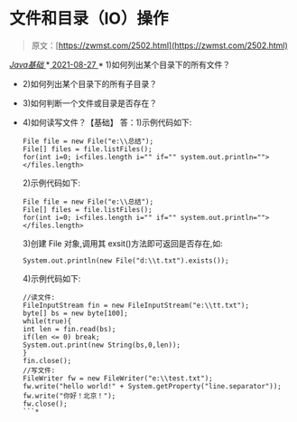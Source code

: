 <!--yml
category: 未分类
date: 0001-01-01 00:00:00
--->

# 文件和目录（IO）操作

> 原文：[https://zwmst.com/2502.html](https://zwmst.com/2502.html)

   [ *Java基础* ](https://zwmst.com/java%e5%9f%ba%e7%a1%80)*[ <time datetime="2021-08-27T09:31:52+08:00"> 2021-08-27 </time> ](https://zwmst.com/2502.html)  *   1)如何列出某个目录下的所有文件？
*   2)如何列出某个目录下的所有子目录？
*   3)如何判断一个文件或目录是否存在？
*   4)如何读写文件？【基础】
    答：1)示例代码如下:

    ```
    File file = new File("e:\\总结"); 
    File[] files = file.listFiles(); 
    for(int i=0; i<files.length i="" if="" system.out.println=""></files.length>
    ```

    2)示例代码如下:

    ```
    File file = new File("e:\\总结"); 
    File[] files = file.listFiles(); 
    for(int i=0; i<files.length i="" if="" system.out.println=""></files.length>
    ```

    3)创建 File 对象,调用其 exsit()方法即可返回是否存在,如:

    ```
    System.out.println(new File("d:\\t.txt").exists()); 
    ```

    4)示例代码如下:

    ```
    //读文件: 
    FileInputStream fin = new FileInputStream("e:\\tt.txt"); 
    byte[] bs = new byte[100]; 
    while(true){ 
    int len = fin.read(bs); 
    if(len <= 0) break; 
    System.out.print(new String(bs,0,len)); 
    } 
    fin.close(); 
    //写文件: 
    FileWriter fw = new FileWriter("e:\\test.txt"); 
    fw.write("hello world!" + System.getProperty("line.separator")); 
    fw.write("你好！北京！"); 
    fw.close(); 
    ```*